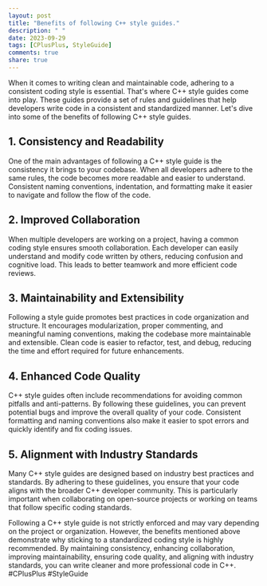 ```yaml
---
layout: post
title: "Benefits of following C++ style guides."
description: " "
date: 2023-09-29
tags: [CPlusPlus, StyleGuide]
comments: true
share: true
---
```


When it comes to writing clean and maintainable code, adhering to a consistent coding style is essential. That's where C++ style guides come into play. These guides provide a set of rules and guidelines that help developers write code in a consistent and standardized manner. Let's dive into some of the benefits of following C++ style guides.

## 1. Consistency and Readability

One of the main advantages of following a C++ style guide is the consistency it brings to your codebase. When all developers adhere to the same rules, the code becomes more readable and easier to understand. Consistent naming conventions, indentation, and formatting make it easier to navigate and follow the flow of the code.

## 2. Improved Collaboration

When multiple developers are working on a project, having a common coding style ensures smooth collaboration. Each developer can easily understand and modify code written by others, reducing confusion and cognitive load. This leads to better teamwork and more efficient code reviews.

## 3. Maintainability and Extensibility

Following a style guide promotes best practices in code organization and structure. It encourages modularization, proper commenting, and meaningful naming conventions, making the codebase more maintainable and extensible. Clean code is easier to refactor, test, and debug, reducing the time and effort required for future enhancements.

## 4. Enhanced Code Quality

C++ style guides often include recommendations for avoiding common pitfalls and anti-patterns. By following these guidelines, you can prevent potential bugs and improve the overall quality of your code. Consistent formatting and naming conventions also make it easier to spot errors and quickly identify and fix coding issues.

## 5. Alignment with Industry Standards

Many C++ style guides are designed based on industry best practices and standards. By adhering to these guidelines, you ensure that your code aligns with the broader C++ developer community. This is particularly important when collaborating on open-source projects or working on teams that follow specific coding standards.

Following a C++ style guide is not strictly enforced and may vary depending on the project or organization. However, the benefits mentioned above demonstrate why sticking to a standardized coding style is highly recommended. By maintaining consistency, enhancing collaboration, improving maintainability, ensuring code quality, and aligning with industry standards, you can write cleaner and more professional code in C++. #CPlusPlus #StyleGuide